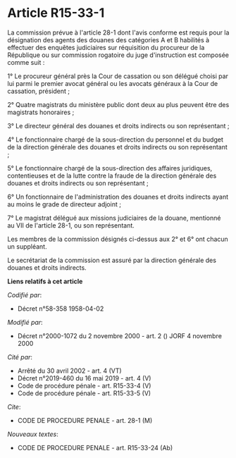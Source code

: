 # Article R15-33-1

La commission prévue à l'article 28-1 dont l'avis conforme est requis pour la désignation des agents des douanes des
catégories A et B habilités à effectuer des enquêtes judiciaires sur réquisition du procureur de la République ou sur
commission rogatoire du juge d'instruction est composée comme suit :

1° Le procureur général près la Cour de cassation ou son délégué choisi par lui parmi le premier avocat général ou les
avocats généraux à la Cour de cassation, président ;

2° Quatre magistrats du ministère public dont deux au plus peuvent être des magistrats honoraires ;

3° Le directeur général des douanes et droits indirects ou son représentant ;

4° Le fonctionnaire chargé de la sous-direction du personnel et du budget de la direction générale des douanes et droits
indirects ou son représentant ;

5° Le fonctionnaire chargé de la sous-direction des affaires juridiques, contentieuses et de la lutte contre la fraude de la
direction générale des douanes et droits indirects ou son représentant ;

6° Un fonctionnaire de l'administration des douanes et droits indirects ayant au moins le grade de directeur adjoint ;

7° Le magistrat délégué aux missions judiciaires de la douane, mentionné au VII de l'article 28-1, ou son représentant.

Les membres de la commission désignés ci-dessus aux 2° et 6° ont chacun un suppléant.

Le secrétariat de la commission est assuré par la direction générale des douanes et droits indirects.

**Liens relatifs à cet article**

_Codifié par_:

  - Décret n°58-358 1958-04-02

_Modifié par_:

  - Décret n°2000-1072 du 2 novembre 2000 - art. 2 () JORF 4 novembre 2000

_Cité par_:

  - Arrêté du 30 avril 2002 - art. 4 (VT)
  - Décret n°2019-460 du 16 mai 2019 - art. 4 (V)
  - Code de procédure pénale - art. R15-33-4 (V)
  - Code de procédure pénale - art. R15-33-5 (V)

_Cite_:

  - CODE DE PROCEDURE PENALE - art. 28-1 (M)

_Nouveaux textes_:

  - CODE DE PROCEDURE PENALE - art. R15-33-24 (Ab)
